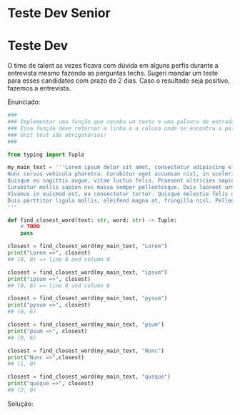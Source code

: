 # Teste Dev Senior

# Teste Dev

O time de talent as vezes ficava com dúvida em alguns perfis durante a entrevista mesmo fazendo as perguntas techs. Sugeri mandar um teste para esses candidatos com prazo de 2 dias. Caso o resultado seja positivo, fazemos a entrevista.

Enunciado:

```python
###
### Implementar uma função que receba um texto e uma palavra de entrada e encontre a palavra mais próxima nesse texto.
### Essa função deve retornar a linha e a coluna onde se encontra a palavra.
### Unit test são obrigatórios!
###

from typing import Tuple

my_main_text = '''Lorem ipsum dolor sit amet, consectetur adipiscing elit. Nam convallis sit amet lacus id suscipit. 
Nunc cursus vehicula pharetra. Curabitur eget accumsan nisl, in scelerisque quam. 
Quisque eu sagittis augue, vitae luctus felis. Praesent ultricies sapien vel leo tincidunt pulvinar. 
Curabitur mollis sapien nec massa semper pellentesque. Duis laoreet urna ac nisi ultricies, sed iaculis diam ultrices. 
Vivamus in euismod est, eu consectetur tortor. Quisque molestie felis quis mauris hendrerit rutrum. 
Duis porttitor ligula mollis, eleifend magna at, fringilla nisl. Pellentesque venenatis laoreet tincidunt.
'''

def find_closest_word(text: str, word: str) -> Tuple:
    # TODO
    pass

closest = find_closest_word(my_main_text, "Lorem")
print("Lorem =>", closest)
## (0, 0) => line 0 and column 0

closest = find_closest_word(my_main_text, "ipsum")
print("ipsum =>", closest)
## (0, 6) => line 0 and column 6

closest = find_closest_word(my_main_text, "pysum")
print("pysum =>", closest)
## (0, 6)

closest = find_closest_word(my_main_text, "psum")
print("psum =>", closest)
## (0, 6)

closest = find_closest_word(my_main_text, "Nunc")
print("Nunc =>",closest)
## (1, 0)

closest = find_closest_word(my_main_text, "qusque")
print("qusque =>", closest)
## (2, 0)
```

Solução:
